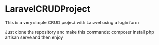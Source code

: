 # LaravelCRUDProject
This is a very simple CRUD project with Laravel using a login form

Just clone the repository and make this commands:
composer install 
php artisan serve 
and then enjoy
